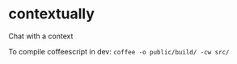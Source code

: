 contextually
============

Chat with a context

To compile coffeescript in dev: `coffee -o public/build/ -cw src/`
